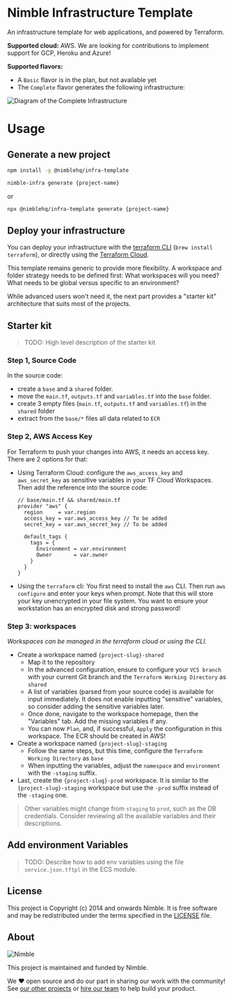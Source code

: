 # Nimble Infrastructure Template

An infrastructure template for web applications, and powered by Terraform.

**Supported cloud:** AWS. We are looking for contributions to implement support for GCP, Heroku and Azure!

**Supported flavors:**
- A `Basic` flavor is in the plan, but not available yet
- The `Complete` flavor generates the following infrastructure:

![Diagram of the Complete Infrastructure](https://github.com/nimblehq/infrastructure-templates/blob/feature/55-add-documentation/img/diagram_complete.png?raw=true)

# Usage

## Generate a new project

```bash
npm install -g @nimblehq/infra-template

nimble-infra generate {project-name}
```

or

```bash
npx @nimblehq/infra-template generate {project-name}
```

## Deploy your infrastructure

You can deploy your infrastructure with the [terraform CLI](https://learn.hashicorp.com/collections/terraform/cli) (`brew install terraform`), or directly using the [Terraform Cloud](https://cloud.hashicorp.com/products/terraform).

This template remains generic to provide more flexibility.
A workspace and folder strategy needs to be defined first:
What workspaces will you need?
What needs to be global versus specific to an environment?

While advanced users won't need it, the next part provides a "starter kit" architecture that suits most of the projects.

## Starter kit

> TODO: High level description of the starter kit

### Step 1, Source Code

In the source code:
- create a `base` and a `shared` folder.
- move the `main.tf`, `outputs.tf` and `variables.tf` into the `base` folder.
- create 3 empty files (`main.tf`, `outputs.tf` and `variables.tf`) in the `shared` folder
- extract from the `base/*` files all data related to `ECR`

### Step 2, AWS Access Key

For Terraform to push your changes into AWS, it needs an access key. There are 2 options for that:
- Using Terraform Cloud: configure the `aws_access_key` and `aws_secret_key` as sensitive variables in your TF Cloud Workspaces. Then add the reference into the source code:
  ```
  // base/main.tf && shared/main.tf
  provider "aws" {
    region     = var.region
    access_key = var.aws_access_key // To be added
    secret_key = var.aws_secret_key // To be added

    default_tags {
      tags = {
        Environment = var.environment
        Owner       = var.owner
      }
    }
  }
  ```
- Using the `terraform` cli: You first need to install the `aws` CLI. Then run `aws configure` and enter your keys when prompt.
  Note that this will store your key unencrypted in your file system. You want to ensure your workstation has an encrypted disk and strong password!

### Step 3: workspaces

_Workspaces can be managed in the terraform cloud or using the CLI._

- Create a workspace named `{project-slug}-shared`
  - Map it to the repository
  - In the advanced configuration, ensure to configure your `VCS branch` with your current Git branch and the `Terraform Working Directory` as `shared`
  - A list of variables (parsed from your source code) is available for input immediately. It does not enable inputting "sensitive" variables, so consider adding the sensitive variables later.
  - Once done, navigate to the workspace homepage, then the "Variables" tab. Add the missing variables if any.
  - You can now `Plan`, and, if successful, `Apply` the configuration in this workspace. The ECR should be created in AWS!
- Create a workspace named `{project-slug}-staging`
  - Follow the same steps, but this time, configure the `Terraform Working Directory` as `base`
  - When inputting the variables, adjust the `namespace` and `environment` with the `-staging` suffix.
- Last, create the `{project-slug}-prod` workspace. It is similar to the `{project-slug}-staging` workspace but use the `-prod` suffix instead of the `-staging` one.

> Other variables might change from `staging` to `prod`, such as the DB credentials. Consider reviewing all the available variables and their descriptions.

## Add environment Variables

> TODO: Describe how to add env variables using the file `service.json.tftpl` in the ECS module.

## License

This project is Copyright (c) 2014 and onwards Nimble. It is free software and may be redistributed under the terms specified in the [LICENSE] file.

[LICENSE]: /LICENSE

## About

![Nimble](https://assets.nimblehq.co/logo/dark/logo-dark-text-160.png)

This project is maintained and funded by Nimble.

We ❤️ open source and do our part in sharing our work with the community!
See [our other projects][community] or [hire our team][hire] to help build your product.

[community]: https://github.com/nimblehq
[hire]: https://nimblehq.co/
